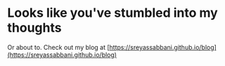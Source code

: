 # Looks like you've stumbled into my thoughts

Or about to. Check out my blog at [https://sreyassabbani.github.io/blog](https://sreyassabbani.github.io/blog)
